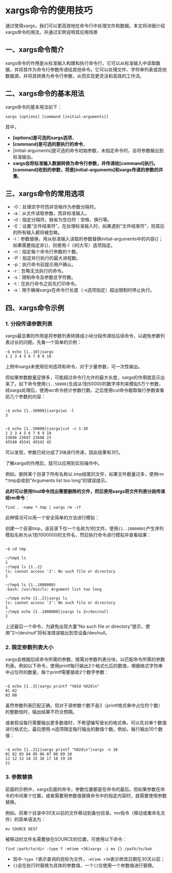 # xargs命令的使用技巧


通过使用xargs，我们可以更高效地在命令行中处理文件和数据。本文将详细介绍xargs命令的用法，并通过实例说明其应用场景

## 一、xargs命令简介

xargs命令的作用是从标准输入构建和执行命令行，它可以从标准输入中读取数据，并将其作为命令行参数传递给其他命令。它可以处理文件、字符串列表或其他数据源，并将其转换为命令行参数，从而实现更灵活和高效的工作流。

## 二、xargs命令的基本用法

xargs命令的基本用法如下：

```
xargs [options] [command [initial-arguments]]
```

其中，

* **[options]是可选的xargs选项**，
* **[command]是可选的要执行的命令**，
* [initial-arguments]是可选的命令初始参数，未指定命令时，会将参数输出到标准输出。
* **xargs会将标准输入数据转换为命令行参数，并传递给[command]执行。[command]收到的参数，将是[initial-arguments]和xargs传递的参数的并集**。

## 三、xargs命令的常用选项

* -0：处理空字符而非空格作为参数分隔符。
* -a：从文件读取参数，而非标准输入。
* -d：指定分隔符，缺省为空白符：空格、换行等。
* -E：设置“文件结束符”。在处理标准输入时，如果遇到“文件结束符”，则其后的所有输入都将被忽略。
* -i：参数替换，用从标准输入读取的参数替换initial-arguments中的内容{}；如果需要指定非{}，则使用-I（i的大写）选项指定。
* -n：指定每个命令行参数的个数。
* -P：指定并行执行的最大进程数。
* -p：执行命令前提示用户确认。
* -r：忽略无法执行的命令。
* -s：限制命令及参数总字符数。
* -t：在执行命令之前先打印命令。
* -x：用于确保xargs在命令行长度（-s选项指定）超出限制时停止执行。


## 四、xargs命令示例

### 1. 分段传递参数列表

xargs最显著的作用是将参数列表转换成小块分段传递给后续命令，以避免参数列表过长的问题。先看一个简单的示例：


```
~$ echo {1..10}|xargs
1 2 3 4 5 6 7 8 9 10
```

上例中xargs未使用任何选项和命令，对于少量参数，可一次性输出。

但如果参数数量足够多，可能超过命令行允许的最大长度，xargs的作用就显示出来了。如下命令使用`{1..50000}`生成从1到50000的数字序列来模拟5万个参数，经xargs处理后，使用wc命令统计参数行数，之后使用cut命令截取每行参数查看前几个参数的内容：

```

~$ echo {1..50000}|xargs|wc -l 
3


~$ echo {1..50000}|xargs|cut -c 1-20
1 2 3 4 5 6 7 8 9 10
23696 23697 23698 23
45540 45541 45542 45
```


可以发现，参数已经分成了3块进行传递，因此结果有3行。

了解xargs的作用后，就可以应用到实际操作中。


例如，删除某个目录下所有名称以.tmp结尾的文件，如果文件数量过多，使用rm *.tmp会收到“Arguments list too long”的错误提示。

**此时可以使用find命令找出需要删除的文件，然后使用xargs将文件列表分段传递给rm命令**：

```
find . -name *.tmp | xargs rm -rf
```

此种情况可以用一个安全简单的方法进行模拟：

创建一个目录tmp，该目录下仅一个名称为1的文件。使用`{1..1000000}`产生序列模拟名称为从1到1000000的文件名，然后执行命令进行模拟并查看结果：

```

~$ cd tmp

~/tmp$ ls
1
~/tmp$ ls {1..2}
ls: cannot access '2': No such file or directory
1

~/tmp$ ls {1..1000000}
-bash: /usr/bin/ls: Argument list too long

~/tmp$ echo {1..2}|xargs ls
ls: cannot access '2': No such file or directory
1
~/tmp$ echo {1..1000000}|xargs ls 2>/dev/null
1
```

上述最后一个命令，为避免出现大量“No such file or directory”提示，使用“2>/dev/null”将标准错误输出到空设备/dev/null。

### 2. 限定参数列表大小

xargs会根据后续命令所需的参数，按需对参数列表分块，以匹配命令所需的参数列表。例如以下命令，使用printf每行输出2个格式化后的数值，根据格式字符串中占位符的数量，每个printf需要接收2个数字参数：

```

~$ echo {1..3}|xargs printf "%02d %02d\n"
01 02
03 00
```

虽然参数列表匹配正确，但对于源参数个数不是2（printf格式串中占位符个数）的整数倍时，输出结果不符合预期。

或者假设每行需要输出更多数值时，不希望编写很长的格式串。可以先对单个数值进行格式化，最后使用-n选项限定每行输出的数值个数。例如，每行输出10个数值：

```

~$ echo {1..21}|xargs printf "%02d\n"|xargs -n 10
01 02 03 04 05 06 07 08 09 10
11 12 13 14 15 16 17 18 19 20
21
```

### 3. 参数替换

前面的示例中，xargs后面的命令，参数位置都是在命令的最后。但如果参数在命令的中间某个位置，或者需要用参数值替换命令中的指定内容时，就需要使用参数替换。

例如，将某个目录中30天以前的文件移动到备份目录。mv指令（移动或重命名文件）的简单语法为：

```
mv SOURCE DEST
```

被移动的文件名需要放在SOURCE的位置，可使用以下命令：

```
find /path/to/dir -type f -mtime +30|xargs -i mv {} /path/to/bak
```

* 其中`-type f`表示查询的目标为文件，`-mtime +30`表示修改日期在30天以前；
* `{}`会在执行时替换为具体的参数值，一个`{}`仅使用一个参数值进行替换。